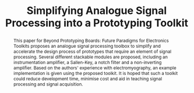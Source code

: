 ---
number: 36
title: "Simplifying Analogue Signal Processing into a Prototyping Toolkit"

author0_name: Alexander Bincalar
author0_affiliation: University of Southampton

author1_name: Christopher Freeman
author1_affiliation: University of Southampton

author2_name: M.C. Schraefel
author2_affiliation: University of Southampton


abstract: "This paper for Beyond Prototyping Boards: Future Paradigms for Electronics Toolkits proposes an analogue signal processing toolbox to simplify and accelerate the design process of prototypes that require an element of signal processing. Several different stackable modules are proposed, including an instrumentation amplifier, a Sallen-Key, a notch filter and a non-inverting amplifier. Based on the authors' experience with electromyography, an example implementation is given using the proposed toolkit. It is hoped that such a toolkit could reduce development time, minimise cost and aid in teaching signal processing and signal acquisition."

pdf: 
---